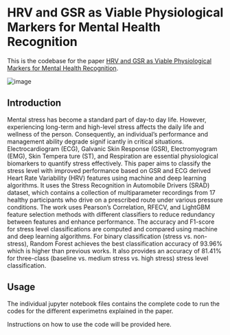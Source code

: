 # HRV and GSR as Viable Physiological Markers for Mental Health Recognition

This is the codebase for the paper [HRV and GSR as Viable Physiological Markers for Mental Health Recognition](https://ieeexplore.ieee.org/stamp/stamp.jsp?tp=&arnumber=9668439).

 ![image](https://github.com/aryanmangal769/stress_prediction_from_HRV/assets/75561320/af7d73b2-84bc-4873-b0cd-dbdce310efa2)

## Introduction
Mental stress has become a standard part of day-to
day life. However, experiencing long-term and high-level stress
 affects the daily life and wellness of the person. Consequently, an
 individual’s performance and management ability degrade signif
icantly in critical situations. Electrocardiogram (ECG), Galvanic
 Skin Response (GSR), Electromyogram (EMG), Skin Tempera
ture (ST), and Respiration are essential physiological biomarkers
 to quantify stress effectively. This paper aims to classify the
 stress level with improved performance based on GSR and ECG
derived Heart Rate Variability (HRV) features using machine
 and deep learning algorithms. It uses the Stress Recognition in
 Automobile Drivers (SRAD) dataset, which contains a collection
 of multiparameter recordings from 17 healthy participants who
 drive on a prescribed route under various pressure conditions.
 The work uses Pearson’s Correlation, RFECV, and LightGBM
 feature selection methods with different classifiers to reduce
 redundancy between features and enhance performance. The
 accuracy and F1-score for stress level classifications are computed
 and compared using machine and deep learning algorithms.
 For binary classification (stress vs. non-stress), Random Forest
 achieves the best classification accuracy of 93.96% which is
 higher than previous works. It also provides an accuracy of
 81.41% for three-class (baseline vs. medium stress vs. high stress)
 stress level classification.


## Usage
The individual jupyter notebook files contains the complete code to run the codes for the different experimetns explained in the paper.

Instructions on how to use the code will be provided here.




 
